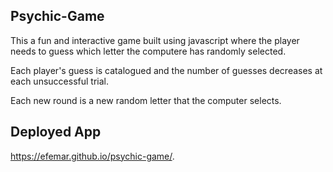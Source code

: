 ## Psychic-Game

This a fun and interactive game built using javascript where the player needs to guess which letter the computere has randomly selected.

Each player's guess is catalogued and the number of guesses decreases at each unsuccessful trial.

Each new round is a new random letter that the computer selects.

##  Deployed App

https://efemar.github.io/psychic-game/.
